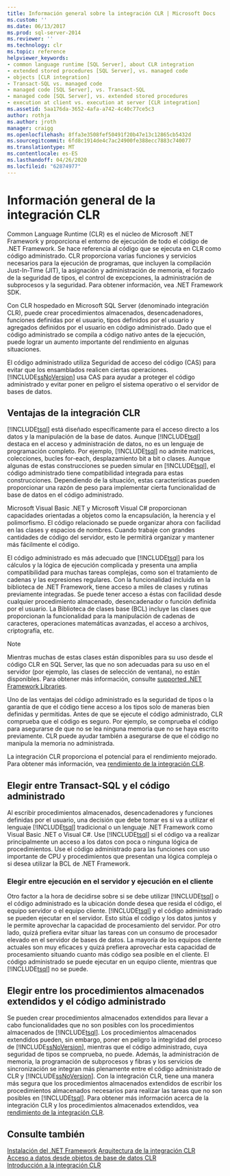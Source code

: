 ```yaml
---
title: Información general sobre la integración CLR | Microsoft Docs
ms.custom: ''
ms.date: 06/13/2017
ms.prod: sql-server-2014
ms.reviewer: ''
ms.technology: clr
ms.topic: reference
helpviewer_keywords:
- common language runtime [SQL Server], about CLR integration
- extended stored procedures [SQL Server], vs. managed code
- objects [CLR integration]
- Transact-SQL vs. managed code
- managed code [SQL Server], vs. Transact-SQL
- managed code [SQL Server], vs. extended stored procedures
- execution at client vs. execution at server [CLR integration]
ms.assetid: 5aa176da-3652-4afa-a742-4c40c77ce5c3
author: rothja
ms.author: jroth
manager: craigg
ms.openlocfilehash: 8ffa3e3508fef50491f20b47e13c12865cb5432d
ms.sourcegitcommit: 6fd8c1914de4c7ac24900fe388ecc7883c740077
ms.translationtype: MT
ms.contentlocale: es-ES
ms.lasthandoff: 04/26/2020
ms.locfileid: "62874977"
---
```

# <a name="overview-of-clr-integration"></a>Información general de la integración CLR
  Common Language Runtime (CLR) es el núcleo de Microsoft .NET Framework y proporciona el entorno de ejecución de todo el código de .NET Framework. Se hace referencia al código que se ejecuta en CLR como código administrado. CLR proporciona varias funciones y servicios necesarios para la ejecución de programas, que incluyen la compilación Just-In-Time (JIT), la asignación y administración de memoria, el forzado de la seguridad de tipos, el control de excepciones, la administración de subprocesos y la seguridad.  Para obtener información, vea .NET Framework SDK.  
  
 Con CLR hospedado en Microsoft SQL Server (denominado integración CLR), puede crear procedimientos almacenados, desencadenadores, funciones definidas por el usuario, tipos definidos por el usuario y agregados definidos por el usuario en código administrado. Dado que el código administrado se compila a código nativo antes de la ejecución, puede lograr un aumento importante del rendimiento en algunas situaciones.  
  
 El código administrado utiliza Seguridad de acceso del código (CAS) para evitar que los ensamblados realicen ciertas operaciones. [!INCLUDE[ssNoVersion](../../../includes/ssnoversion-md.md)] usa CAS para ayudar a proteger el código administrado y evitar poner en peligro el sistema operativo o el servidor de bases de datos.  
  
## <a name="advantages-of-clr-integration"></a>Ventajas de la integración CLR  
 [!INCLUDE[tsql](../../../includes/tsql-md.md)] está diseñado específicamente para el acceso directo a los datos y la manipulación de la base de datos. Aunque [!INCLUDE[tsql](../../../includes/tsql-md.md)] destaca en el acceso y administración de datos, no es un lenguaje de programación completo. Por ejemplo, [!INCLUDE[tsql](../../../includes/tsql-md.md)] no admite matrices, colecciones, bucles for-each, desplazamiento bit a bit o clases. Aunque algunas de estas construcciones se pueden simular en [!INCLUDE[tsql](../../../includes/tsql-md.md)], el código administrado tiene compatibilidad integrada para estas construcciones. Dependiendo de la situación, estas características pueden proporcionar una razón de peso para implementar cierta funcionalidad de base de datos en el código administrado.  
  
 Microsoft Visual Basic .NET y Microsoft Visual C# proporcionan capacidades orientadas a objetos como la encapsulación, la herencia y el polimorfismo. El código relacionado se puede organizar ahora con facilidad en las clases y espacios de nombres. Cuando trabaje con grandes cantidades de código del servidor, esto le permitirá organizar y mantener más fácilmente el código.  
  
 El código administrado es más adecuado que [!INCLUDE[tsql](../../../includes/tsql-md.md)] para los cálculos y la lógica de ejecución complicada y presenta una amplia compatibilidad para muchas tareas complejas, como son el tratamiento de cadenas y las expresiones regulares. Con la funcionalidad incluida en la biblioteca de .NET Framework, tiene acceso a miles de clases y rutinas previamente integradas. Se puede tener acceso a éstas con facilidad desde cualquier procedimiento almacenado, desencadenador o función definida por el usuario. La Biblioteca de clases base (BCL) incluye las clases que proporcionan la funcionalidad para la manipulación de cadenas de caracteres, operaciones matemáticas avanzadas, el acceso a archivos, criptografía, etc.  
  
> [!NOTE]  
>  Mientras muchas de estas clases están disponibles para su uso desde el código CLR en SQL Server, las que no son adecuadas para su uso en el servidor (por ejemplo, las clases de selección de ventana), no están disponibles. Para obtener más información, consulte [supported .NET Framework Libraries](database-objects/supported-net-framework-libraries.md).  
  
 Uno de las ventajas del código administrado es la seguridad de tipos o la garantía de que el código tiene acceso a los tipos solo de maneras bien definidas y permitidas. Antes de que se ejecute el código administrado, CLR comprueba que el código es seguro. Por ejemplo, se comprueba el código para asegurarse de que no se lea ninguna memoria que no se haya escrito previamente. CLR puede ayudar también a asegurarse de que el código no manipula la memoria no administrada.  
  
 La integración CLR proporciona el potencial para el rendimiento mejorado. Para obtener más información, vea [rendimiento de la integración CLR](clr-integration-architecture-performance.md).  
  
## <a name="choosing-between-transact-sql-and-managed-code"></a>Elegir entre Transact-SQL y el código administrado  
 Al escribir procedimientos almacenados, desencadenadores y funciones definidas por el usuario, una decisión que debe tomar es si va a utilizar el lenguaje [!INCLUDE[tsql](../../../includes/tsql-md.md)] tradicional o un lenguaje .NET Framework como Visual Basic .NET o Visual C#. Use [!INCLUDE[tsql](../../../includes/tsql-md.md)] si el código va a realizar principalmente un acceso a los datos con poca o ninguna lógica de procedimientos. Use el código administrado para las funciones con uso importante de CPU y procedimientos que presentan una lógica compleja o si desea utilizar la BCL de .NET Framework.  
  
### <a name="choosing-between-execution-in-the-server-and-execution-in-the-client"></a>Elegir entre ejecución en el servidor y ejecución en el cliente  
 Otro factor a la hora de decidirse sobre si se debe utilizar [!INCLUDE[tsql](../../../includes/tsql-md.md)] o el código administrado es la ubicación donde desea que resida el código, el equipo servidor o el equipo cliente. [!INCLUDE[tsql](../../../includes/tsql-md.md)] y el código administrado se pueden ejecutar en el servidor. Esto sitúa el código y los datos juntos y le permite aprovechar la capacidad de procesamiento del servidor. Por otro lado, quizá prefiera evitar situar las tareas con un consumo de procesador elevado en el servidor de bases de datos. La mayoría de los equipos cliente actuales son muy eficaces y quizá prefiera aprovechar esta capacidad de procesamiento situando cuanto más código sea posible en el cliente. El código administrado se puede ejecutar en un equipo cliente, mientras que [!INCLUDE[tsql](../../../includes/tsql-md.md)] no se puede.  
  
## <a name="choosing-between-extended-stored-procedures-and-managed-code"></a>Elegir entre los procedimientos almacenados extendidos y el código administrado  
 Se pueden crear procedimientos almacenados extendidos para llevar a cabo funcionalidades que no son posibles con los procedimientos almacenados de [!INCLUDE[tsql](../../../includes/tsql-md.md)]. Los procedimientos almacenados extendidos pueden, sin embargo, poner en peligro la integridad del proceso de [!INCLUDE[ssNoVersion](../../../includes/ssnoversion-md.md)], mientras que el código administrado, cuya seguridad de tipos se comprueba, no puede. Además, la administración de memoria, la programación de subprocesos y fibras y los servicios de sincronización se integran más plenamente entre el código administrado de CLR y [!INCLUDE[ssNoVersion](../../../includes/ssnoversion-md.md)]. Con la integración CLR, tiene una manera más segura que los procedimientos almacenados extendidos de escribir los procedimientos almacenados necesarios para realizar las tareas que no son posibles en [!INCLUDE[tsql](../../../includes/tsql-md.md)]. Para obtener más información acerca de la integración CLR y los procedimientos almacenados extendidos, vea [rendimiento de la integración CLR](clr-integration-architecture-performance.md).  
  
## <a name="see-also"></a>Consulte también  
 [Instalación del .NET Framework](https://technet.microsoft.com/library/ms166014\(v=SQL.105\).aspx)   
 [Arquitectura de la integración CLR](../../database-engine/dev-guide/architecture-of-clr-integration.md)   
 [Acceso a datos desde objetos de base de datos CLR](data-access/data-access-from-clr-database-objects.md)   
 [Introducción a la integración CLR](database-objects/getting-started-with-clr-integration.md)  
  
  
